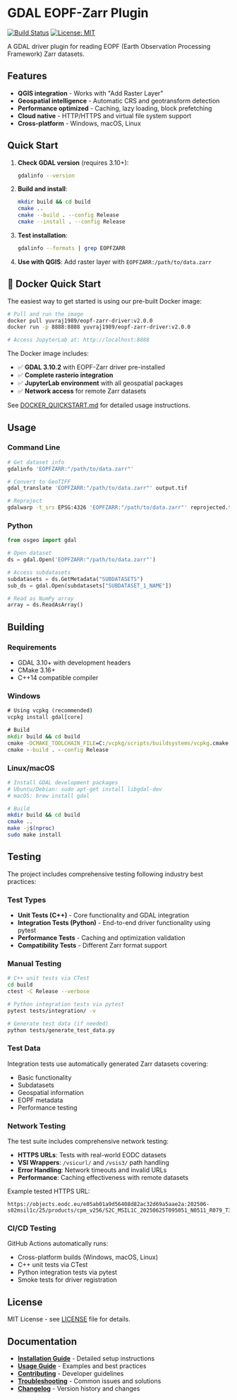 # GDAL EOPF-Zarr Plugin

[![Build Status](https://github.com/EOPF-Sample-Service/GDAL-ZARR-EOPF/actions/workflows/main.yml/badge.svg)](https://github.com/EOPF-Sample-Service/GDAL-ZARR-EOPF/actions/workflows/main.yml)
[![License: MIT](https://img.shields.io/badge/License-MIT-yellow.svg)](https://opensource.org/licenses/MIT)

A GDAL driver plugin for reading EOPF (Earth Observation Processing Framework) Zarr datasets.

## Features

- **QGIS integration** - Works with "Add Raster Layer"
- **Geospatial intelligence** - Automatic CRS and geotransform detection  
- **Performance optimized** - Caching, lazy loading, block prefetching
- **Cloud native** - HTTP/HTTPS and virtual file system support
- **Cross-platform** - Windows, macOS, Linux

## Quick Start

1. **Check GDAL version** (requires 3.10+):

   ```bash
   gdalinfo --version
   ```

2. **Build and install**:

   ```bash
   mkdir build && cd build
   cmake ..
   cmake --build . --config Release
   cmake --install . --config Release
   ```

3. **Test installation**:

   ```bash
   gdalinfo --formats | grep EOPFZARR
   ```

4. **Use with QGIS**: Add raster layer with `EOPFZARR:/path/to/data.zarr`

## 🐳 Docker Quick Start

The easiest way to get started is using our pre-built Docker image:

```bash
# Pull and run the image
docker pull yuvraj1989/eopf-zarr-driver:v2.0.0
docker run -p 8888:8888 yuvraj1989/eopf-zarr-driver:v2.0.0

# Access JupyterLab at: http://localhost:8888
```

The Docker image includes:
- ✅ **GDAL 3.10.2** with EOPF-Zarr driver pre-installed
- ✅ **Complete rasterio integration** 
- ✅ **JupyterLab environment** with all geospatial packages
- ✅ **Network access** for remote Zarr datasets

See [DOCKER_QUICKSTART.md](DOCKER_QUICKSTART.md) for detailed usage instructions.

## Usage

### Command Line

```bash
# Get dataset info
gdalinfo 'EOPFZARR:"/path/to/data.zarr"'

# Convert to GeoTIFF
gdal_translate 'EOPFZARR:"/path/to/data.zarr"' output.tif

# Reproject
gdalwarp -t_srs EPSG:4326 'EOPFZARR:"/path/to/data.zarr"' reprojected.tif
```

### Python

```python
from osgeo import gdal

# Open dataset
ds = gdal.Open('EOPFZARR:"/path/to/data.zarr"')

# Access subdatasets
subdatasets = ds.GetMetadata("SUBDATASETS")
sub_ds = gdal.Open(subdatasets["SUBDATASET_1_NAME"])

# Read as NumPy array
array = ds.ReadAsArray()
```

## Building

### Requirements

- GDAL 3.10+ with development headers
- CMake 3.16+
- C++14 compatible compiler

### Windows

```cmd
# Using vcpkg (recommended)
vcpkg install gdal[core]

# Build
mkdir build && cd build
cmake -DCMAKE_TOOLCHAIN_FILE=C:/vcpkg/scripts/buildsystems/vcpkg.cmake ..
cmake --build . --config Release
```

### Linux/macOS

```bash
# Install GDAL development packages
# Ubuntu/Debian: sudo apt-get install libgdal-dev
# macOS: brew install gdal

# Build
mkdir build && cd build
cmake ..
make -j$(nproc)
sudo make install
```

## Testing

The project includes comprehensive testing following industry best practices:

### Test Types

- **Unit Tests (C++)** - Core functionality and GDAL integration
- **Integration Tests (Python)** - End-to-end driver functionality using pytest
- **Performance Tests** - Caching and optimization validation
- **Compatibility Tests** - Different Zarr format support


### Manual Testing

```bash
# C++ unit tests via CTest
cd build
ctest -C Release --verbose

# Python integration tests via pytest  
pytest tests/integration/ -v

# Generate test data (if needed)
python tests/generate_test_data.py
```

### Test Data

Integration tests use automatically generated Zarr datasets covering:

- Basic functionality
- Subdatasets
- Geospatial information
- EOPF metadata
- Performance testing

### Network Testing

The test suite includes comprehensive network testing:

- **HTTPS URLs**: Tests with real-world EODC datasets
- **VSI Wrappers**: `/vsicurl/` and `/vsis3/` path handling
- **Error Handling**: Network timeouts and invalid URLs
- **Performance**: Caching effectiveness with remote datasets

Example tested HTTPS URL:

```text
https://objects.eodc.eu/e05ab01a9d56408d82ac32d69a5aae2a:202506-s02msil1c/25/products/cpm_v256/S2C_MSIL1C_20250625T095051_N0511_R079_T33TWE_20250625T132854.zarr
```

### CI/CD Testing

GitHub Actions automatically runs:

- Cross-platform builds (Windows, macOS, Linux)
- C++ unit tests via CTest
- Python integration tests via pytest
- Smoke tests for driver registration

## License

MIT License - see [LICENSE](LICENSE) file for details.

## Documentation

- **[Installation Guide](INSTALLATION.md)** - Detailed setup instructions
- **[Usage Guide](USAGE.md)** - Examples and best practices  
- **[Contributing](CONTRIBUTING.md)** - Developer guidelines
- **[Troubleshooting](TROUBLESHOOTING.md)** - Common issues and solutions
- **[Changelog](CHANGELOG.md)** - Version history and changes